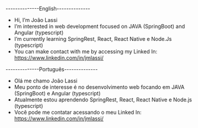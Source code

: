 --------------English--------------
- Hi, I’m João Lassi
- I’m interested in web development focused on JAVA (SpringBoot) and Angular (typescript)
- I’m currently learning SpringRest, React, React Native e Node.Js (typescript)
- You can make contact with me by accessing my Linked In: https://www.linkedin.com/in/jmlassi/

--------------Português--------------
- Olá me chamo João Lassi
- Meu ponto de interesse é no desenvolvimento web focando em JAVA (SpringBoot) e Angular (typescript)
- Atualmente estou aprendendo SpringRest, React, React Native e Node.js (typescript)
- Você pode me contatar acessando o meu Linked In: https://www.linkedin.com/in/jmlassi/
